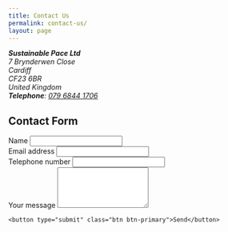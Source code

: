 ```yaml
---
title: Contact Us
permalink: contact-us/
layout: page
---
```


<address>
  <strong>Sustainable Pace Ltd</strong><br/>
  7 Brynderwen Close<br/>
  Cardiff<br/>
  CF23 6BR<br/>
  United Kingdom<br/>
  <strong>Telephone</strong>: <a href="tel:+447968441706">079 6844 1706</a>
</address>

## Contact Form

<form method="POST" action="https://formspree.io/info@sustainablepace.co.uk">
  <div class="form-group">
    <label for="full_name">Name</label>
    <input type="text" name="full_name" id="full_name" class="form-control"/>
  </div>
  <div class="form-group">
  <label for="email">Email address</label>
    <input type="email" name="__replyto" id="email" class="form-control"/>
    </div>
    <div class="form-group">
    <label for="tel">Telephone number</label>
    <input type="tel" name="tel" id="tel" class="form-control"/>
    </div>
    <div class="form-group">
    <label for="msg">Your message</label>
    <textarea class="form-control" name="msg" id="msg" rows="5"></textarea>
    </div>

    <button type="submit" class="btn btn-primary">Send</button>
</form>
